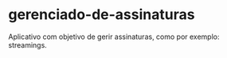 # gerenciado-de-assinaturas

Aplicativo com objetivo de gerir assinaturas, como por exemplo: streamings.
